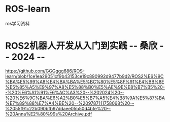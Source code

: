 # ROS-learn
ros学习资料
# ROS2机器人开发从入门到实践 -- 桑欣 -- 2024 -- 
https://github.com/GGGggg686/ROS-learn/blob/1ce1ea29051cf9b43153ce19c890992d9477b9d2/ROS2%E6%9C%BA%E5%99%A8%E4%BA%BA%E5%BC%80%E5%8F%91%E4%BB%8E%E5%85%A5%E9%97%A8%E5%88%B0%E5%AE%9E%E8%B7%B5%20--%20%E6%A1%91%E6%AC%A3%20--%202024%20--%20%E6%9C%BA%E6%A2%B0%E5%B7%A5%E4%B8%9A%E5%87%BA%E7%89%88%E7%A4%BE%20--%209787111758068%20--%2055f91c22b090bfb97ddaee05b50d4bfe%20--%20Anna%E2%80%99s%20Archive.pdf
